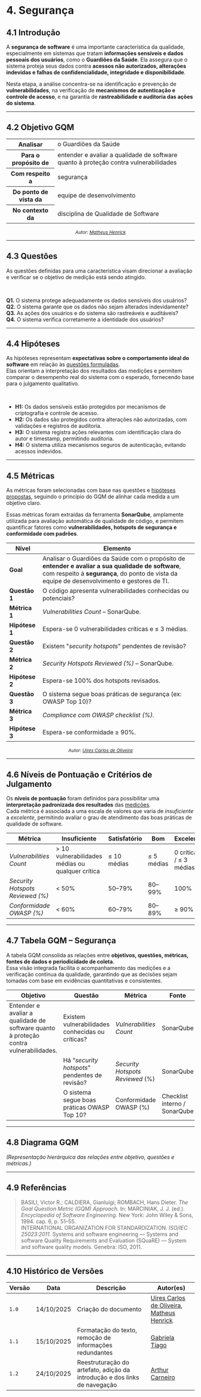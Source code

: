 # 4. Segurança

## 4.1 Introdução
A **segurança de software** é uma importante característica da qualidade, especialmente em sistemas que tratam **informações sensíveis e dados pessoais dos usuários**, como o **Guardiões da Saúde**. Ela assegura que o sistema proteja seus dados contra **acessos não autorizados, alterações indevidas e falhas de confidencialidade, integridade e disponibilidade**.

Nesta etapa, a análise concentra-se na identificação e prevenção de **vulnerabilidades**, na verificação de **mecanismos de autenticação e controle de acesso**, e na garantia de **rastreabilidade e auditoria das ações do sistema**. 


---

## 4.2 Objetivo GQM

<table>
  <tr><th>Analisar</th><td>o Guardiões da Saúde</td></tr>
  <tr><th>Para o propósito de</th><td>entender e avaliar a qualidade de software quanto à proteção contra vulnerabilidades</td></tr>
  <tr><th>Com respeito a</th><td>segurança</td></tr>
  <tr><th>Do ponto de vista da</th><td>equipe de desenvolvimento</td></tr>
  <tr><th>No contexto da</th><td>disciplina de Qualidade de Software</td></tr>
</table>

<div align="center">
  <span style="font-size: 12px; font-style: italic;">
    Autor: <a href="https://github.com/MatheusHenrickSantos">Matheus Henrick</a>
  </span>
</div>

---

## 4.3 Questões
As questões definidas para uma característica visam direcionar a avaliação e verificar se o objetivo de medição está sendo atingido.  

<br>

**Q1.** O sistema protege adequadamente os dados sensíveis dos usuários?  
**Q2.** O sistema garante que os dados não sejam alterados indevidamente?  
**Q3.** As ações dos usuários e do sistema são rastreáveis e auditáveis?  
**Q4.** O sistema verifica corretamente a identidade dos usuários?

---

## 4.4 Hipóteses
As hipóteses representam **expectativas sobre o comportamento ideal do software** em relação às [questões formuladas](#43-questões).  
Elas orientam a interpretação dos resultados das medições e permitem comparar o desempenho real do sistema com o esperado, fornecendo base para o julgamento qualitativo.

<br>

- **H1:** Os dados sensíveis estão protegidos por mecanismos de criptografia e controle de acesso.  
- **H2:** Os dados são protegidos contra alterações não autorizadas, com validações e registros de auditoria.  
- **H3:** O sistema registra ações relevantes com identificação clara do autor e timestamp, permitindo auditoria.  
- **H4:** O sistema utiliza mecanismos seguros de autenticação, evitando acessos indevidos.

---

## 4.5 Métricas
As métricas foram selecionadas com base nas questões e [hipóteses propostas](#44-hipóteses), seguindo o princípio do GQM de alinhar cada medida a um objetivo claro.  

Essas métricas foram extraídas da ferramenta **SonarQube**, amplamente utilizada para avaliação automática de qualidade de código, e permitem quantificar fatores como **vulnerabilidades, hotspots de segurança e conformidade com padrões**.

| Nível | Elemento |
|-------|-----------|
| **Goal** | Analisar o Guardiões da Saúde com o propósito de **entender e avaliar a sua qualidade de software**, com respeito à **segurança**, do ponto de vista da equipe de desenvolvimento e gestores de TI. |
| **Questão 1** | O código apresenta vulnerabilidades conhecidas ou potenciais? |
| **Métrica 1** | _Vulnerabilities Count_ – SonarQube. |
| **Hipótese 1** | Espera-se 0 vulnerabilidades críticas e ≤ 3 médias. |
| **Questão 2** | Existem "_security hotspots_" pendentes de revisão? |
| **Métrica 2** | _Security Hotspots Reviewed (%)_ – SonarQube. |
| **Hipótese 2** | Espera-se 100% dos hotspots revisados. |
| **Questão 3** | O sistema segue boas práticas de segurança (ex: OWASP Top 10)? |
| **Métrica 3** | _Compliance com OWASP checklist (%)._ |
| **Hipótese 3** | Espera-se conformidade ≥ 90%. |

<div align="center">
  <span style="font-size: 12px; font-style: italic;">
    Autor: <a href="https://github.com/uires2023">Uires Carlos de Oliveira</a>
  </span>
</div>

---

## 4.6 Níveis de Pontuação e Critérios de Julgamento
Os **níveis de pontuação** foram definidos para possibilitar uma **interpretação padronizada dos resultados** das [medições](#45-métricas).  
Cada métrica é associada a uma escala de valores que varia de *insuficiente* a *excelente*, permitindo avaliar o grau de atendimento das boas práticas de qualidade de software.

| Métrica | Insuficiente | Satisfatório | Bom | Excelente |
|----------|---------------|--------------|------|------------|
| _Vulnerabilities Count_ | > 10 vulnerabilidades médias ou qualquer crítica | ≤ 10 médias | ≤ 5 médias | 0 críticas / ≤ 3 médias |
| _Security Hotspots Reviewed (%)_ | < 50% | 50–79% | 80–99% | 100% |
| _Conformidade OWASP (%)_ | < 60% | 60–79% | 80–89% | ≥ 90% |

---

## 4.7 Tabela GQM – Segurança
A tabela GQM consolida as relações entre **objetivos, questões, métricas, fontes de dados e periodicidade de coleta**.  
Essa visão integrada facilita o acompanhamento das medições e a verificação contínua da qualidade, garantindo que as decisões sejam tomadas com base em evidências quantitativas e consistentes.

| Objetivo | Questão | Métrica | Fonte | Periodicidade | Alvo |
|-----------|----------|----------|--------|----------------|------|
| Entender e avaliar a qualidade de software quanto à proteção contra vulnerabilidades. | Existem vulnerabilidades conhecidas ou críticas? | _Vulnerabilities Count_ | SonarQube | Mensal | 0 críticas / ≤ 3 médias |
| | Há “_security hotspots_” pendentes de revisão? | _Security Hotspots Reviewed_ (%) | SonarQube | Mensal | 100% revisados |
| | O sistema segue boas práticas OWASP Top 10? | Conformidade OWASP (%) | Checklist interno / SonarQube | Trimestral | ≥ 90% |

---

## 4.8 Diagrama GQM
*(Representação hierárquica das relações entre objetivo, questões e métricas.)*

---

## 4.9 Referências

> BASILI, Victor R.; CALDIERA, Gianluigi; ROMBACH, Hans Dieter. *The Goal Question Metric (GQM) Approach.* In: MARCINIAK, J. J. (ed.). *Encyclopedia of Software Engineering.* New York: John Wiley & Sons, 1994. cap. 6, p. 51–55.  
> INTERNATIONAL ORGANIZATION FOR STANDARDIZATION. *ISO/IEC 25023:2011.* Systems and software engineering — Systems and software Quality Requirements and Evaluation (SQuaRE) — System and software quality models. Genebra: ISO, 2011.

---

## 4.10 Histórico de Versões

| Versão | Data | Descrição | Autor(es) |
|--------|------|------------|------------|
| `1.0` | 14/10/2025 | Criação do documento | [Uires Carlos de Oliveira](https://github.com/uires2023), [Matheus Henrick](https://github.com/MatheusHenrickSantos) |
| `1.1` | 15/10/2025 | Formatação do texto, remoção de informações redundantes | [Gabriela Tiago](https://github.com/GabrielaTiago) |
| `1.2` | 24/10/2025 | Reestruturação do artefato, adição da introdução e dos links de navegação | [Arthur Carneiro](https://github.com/trindadea) |
